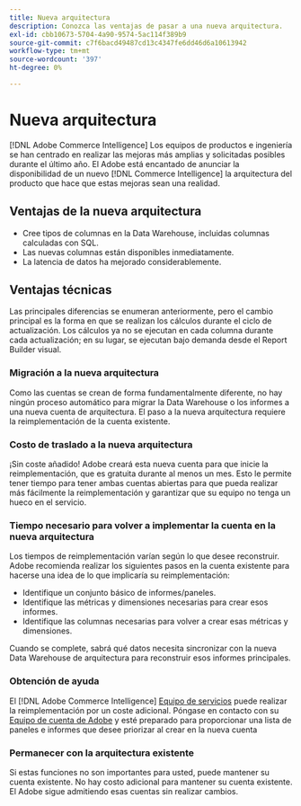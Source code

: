 ```yaml
---
title: Nueva arquitectura
description: Conozca las ventajas de pasar a una nueva arquitectura.
exl-id: cbb10673-5704-4a90-9574-5ac114f389b9
source-git-commit: c7f6bacd49487cd13c4347fe6dd46d6a10613942
workflow-type: tm+mt
source-wordcount: '397'
ht-degree: 0%

---
```


# Nueva arquitectura

[!DNL Adobe Commerce Intelligence] Los equipos de productos e ingeniería se han centrado en realizar las mejoras más amplias y solicitadas posibles durante el último año. El Adobe está encantado de anunciar la disponibilidad de un nuevo [!DNL Commerce Intelligence] la arquitectura del producto que hace que estas mejoras sean una realidad.

## Ventajas de la nueva arquitectura

* Cree tipos de columnas en la Data Warehouse, incluidas columnas calculadas con SQL.
* Las nuevas columnas están disponibles inmediatamente.
* La latencia de datos ha mejorado considerablemente.

## Ventajas técnicas

Las principales diferencias se enumeran anteriormente, pero el cambio principal es la forma en que se realizan los cálculos durante el ciclo de actualización. Los cálculos ya no se ejecutan en cada columna durante cada actualización; en su lugar, se ejecutan bajo demanda desde el Report Builder visual.

### Migración a la nueva arquitectura

Como las cuentas se crean de forma fundamentalmente diferente, no hay ningún proceso automático para migrar la Data Warehouse o los informes a una nueva cuenta de arquitectura. El paso a la nueva arquitectura requiere la reimplementación de la cuenta existente.

### Costo de traslado a la nueva arquitectura

¡Sin coste añadido! Adobe creará esta nueva cuenta para que inicie la reimplementación, que es gratuita durante al menos un mes. Esto le permite tener tiempo para tener ambas cuentas abiertas para que pueda realizar más fácilmente la reimplementación y garantizar que su equipo no tenga un hueco en el servicio.

### Tiempo necesario para volver a implementar la cuenta en la nueva arquitectura

Los tiempos de reimplementación varían según lo que desee reconstruir. Adobe recomienda realizar los siguientes pasos en la cuenta existente para hacerse una idea de lo que implicaría su reimplementación:

* Identifique un conjunto básico de informes/paneles.
* Identifique las métricas y dimensiones necesarias para crear esos informes.
* Identifique las columnas necesarias para volver a crear esas métricas y dimensiones.

Cuando se complete, sabrá qué datos necesita sincronizar con la nueva Data Warehouse de arquitectura para reconstruir esos informes principales.

### Obtención de ayuda

El [!DNL Adobe Commerce Intelligence] [Equipo de servicios](https://experienceleague.adobe.com/docs/commerce-knowledge-base/kb/troubleshooting/miscellaneous/mbi-service-policies.html) puede realizar la reimplementación por un coste adicional. Póngase en contacto con su [Equipo de cuenta de Adobe](../../guide-overview.md#Submitting-a-Support-Ticket) y esté preparado para proporcionar una lista de paneles e informes que desee priorizar al crear en la nueva cuenta

### Permanecer con la arquitectura existente

Si estas funciones no son importantes para usted, puede mantener su cuenta existente. No hay costo adicional para mantener su cuenta existente. El Adobe sigue admitiendo esas cuentas sin realizar cambios.
